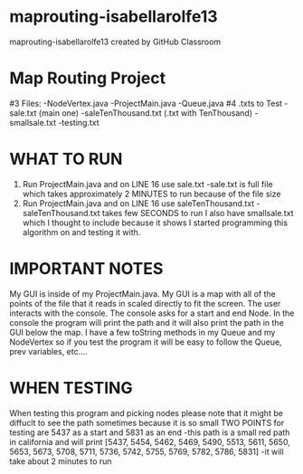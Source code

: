 # maprouting-isabellarolfe13
maprouting-isabellarolfe13 created by GitHub Classroom

# Map Routing Project
   #3 Files:
    -NodeVertex.java
    -ProjectMain.java
    -Queue.java
    #4 .txts to Test
      -sale.txt (main one)
      -saleTenThousand.txt (.txt with TenThousand)
      -smallsale.txt
      -testing.txt
      
# WHAT TO RUN
  1) Run ProjectMain.java and on LINE 16 use sale.txt
        -sale.txt is full file which takes approximately 2 MINUTES to run because of the file size
  2) Run ProjectMain.java and on LINE 16 use saleTenThousand.txt
        -saleTenThousand.txt takes few SECONDS to run
  I also have smallsale.txt which I thought to include because it shows I started programming this algorithm on and
  testing it with.
  
# IMPORTANT NOTES
 My GUI is inside of my ProjectMain.java. My GUI is a map with all of the points of the file that it reads in scaled directly to fit
 the screen. The user interacts with the console. The console asks for a start and end Node. In the console the program will print the 
 path and it will also print the path in the GUI below the map. I have a few toString methods in my Queue and my NodeVertex so if you 
 test the program it will be easy to follow the Queue, prev variables, etc....
# WHEN TESTING
  When testing this program and picking nodes please note that it might be diffuclt to see the path sometimes because it is so small
  TWO POINTS for testing are 5437 as a start and 5831 as an end
  -this path is a small red path in california and will print [5437, 5454, 5462, 5469, 5490, 5513, 5611, 5650, 5653, 5673, 5708, 5711, 5736, 5742, 5755, 5769, 5782, 5786, 5831]
  -it will take about 2 minutes to run
